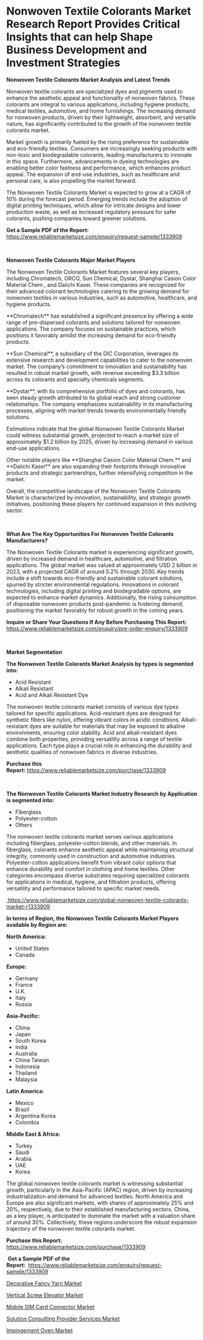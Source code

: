 <p><h1>Nonwoven Textile Colorants Market Research Report Provides Critical Insights that can help Shape Business Development and Investment Strategies</h1></p><p><strong>Nonwoven Textile Colorants Market Analysis and Latest Trends</strong></p>
<p><p>Nonwoven textile colorants are specialized dyes and pigments used to enhance the aesthetic appeal and functionality of nonwoven fabrics. These colorants are integral to various applications, including hygiene products, medical textiles, automotive, and home furnishings. The increasing demand for nonwoven products, driven by their lightweight, absorbent, and versatile nature, has significantly contributed to the growth of the nonwoven textile colorants market.</p><p>Market growth is primarily fueled by the rising preference for sustainable and eco-friendly textiles. Consumers are increasingly seeking products with non-toxic and biodegradable colorants, leading manufacturers to innovate in this space. Furthermore, advancements in dyeing technologies are enabling better color fastness and performance, which enhances product appeal. The expansion of end-use industries, such as healthcare and personal care, is also propelling the market forward.</p><p>The Nonwoven Textile Colorants Market is expected to grow at a CAGR of 10% during the forecast period. Emerging trends include the adoption of digital printing techniques, which allow for intricate designs and lower production waste, as well as increased regulatory pressure for safer colorants, pushing companies toward greener solutions.</p></p>
<p><strong>Get a Sample PDF of the Report:&nbsp;</strong> <a href="https://www.reliablemarketsize.com/enquiry/request-sample/1333909?utm_campaign=1169&utm_medium=2&utm_source=Github&utm_content=ia&utm_term=01102024&utm_id=nonwoven-textile-colorants">https://www.reliablemarketsize.com/enquiry/request-sample/1333909</a></p>
<p>&nbsp;</p>
<p><strong>Nonwoven Textile Colorants Major Market Players</strong></p>
<p><p>The Nonwoven Textile Colorants Market features several key players, including Chromatech, ORCO, Sun Chemical, Dystar, Shanghai Casion Color Material Chem., and Daiichi Kasei. These companies are recognized for their advanced colorant technologies catering to the growing demand for nonwoven textiles in various industries, such as automotive, healthcare, and hygiene products.</p><p>**Chromatech** has established a significant presence by offering a wide range of pre-dispersed colorants and solutions tailored for nonwoven applications. The company focuses on sustainable practices, which positions it favorably amidst the increasing demand for eco-friendly products.</p><p>**Sun Chemical**, a subsidiary of the DIC Corporation, leverages its extensive research and development capabilities to cater to the nonwoven market. The company’s commitment to innovation and sustainability has resulted in robust market growth, with revenue exceeding $3.3 billion across its colorants and specialty chemicals segments.</p><p>**Dystar**, with its comprehensive portfolio of dyes and colorants, has seen steady growth attributed to its global reach and strong customer relationships. The company emphasizes sustainability in its manufacturing processes, aligning with market trends towards environmentally friendly solutions.</p><p>Estimations indicate that the global Nonwoven Textile Colorants Market could witness substantial growth, projected to reach a market size of approximately $1.2 billion by 2025, driven by increasing demand in various end-use applications.</p><p>Other notable players like **Shanghai Casion Color Material Chem.** and **Daiichi Kasei** are also expanding their footprints through innovative products and strategic partnerships, further intensifying competition in the market.</p><p>Overall, the competitive landscape of the Nonwoven Textile Colorants Market is characterized by innovation, sustainability, and strategic growth initiatives, positioning these players for continued expansion in this evolving sector.</p></p>
<p>&nbsp;</p>
<p><strong>What Are The Key Opportunities For Nonwoven Textile Colorants Manufacturers?</strong></p>
<p><p>The Nonwoven Textile Colorants market is experiencing significant growth, driven by increased demand in healthcare, automotive, and filtration applications. The global market was valued at approximately USD 2 billion in 2023, with a projected CAGR of around 5.2% through 2030. Key trends include a shift towards eco-friendly and sustainable colorant solutions, spurred by stricter environmental regulations. Innovations in colorant technologies, including digital printing and biodegradable options, are expected to enhance market dynamics. Additionally, the rising consumption of disposable nonwoven products post-pandemic is fostering demand, positioning the market favorably for robust growth in the coming years.</p></p>
<p><strong>Inquire or Share Your Questions If Any Before Purchasing This Report:</strong> <a href="https://www.reliablemarketsize.com/enquiry/pre-order-enquiry/1333909?utm_campaign=1169&utm_medium=2&utm_source=Github&utm_content=ia&utm_term=01102024&utm_id=nonwoven-textile-colorants">https://www.reliablemarketsize.com/enquiry/pre-order-enquiry/1333909</a></p>
<p>&nbsp;</p>
<p><strong>Market Segmentation</strong></p>
<p><strong>The Nonwoven Textile Colorants Market Analysis by types is segmented into:</strong></p>
<p><ul><li>Acid Resistant</li><li>Alkali Resistant</li><li>Acid and Alkali Resistant Dye</li></ul></p>
<p><p>The nonwoven textile colorants market consists of various dye types tailored for specific applications. Acid-resistant dyes are designed for synthetic fibers like nylon, offering vibrant colors in acidic conditions. Alkali-resistant dyes are suitable for materials that may be exposed to alkaline environments, ensuring color stability. Acid and alkali-resistant dyes combine both properties, providing versatility across a range of textile applications. Each type plays a crucial role in enhancing the durability and aesthetic qualities of nonwoven fabrics in diverse industries.</p></p>
<p><strong>Purchase this Report:&nbsp;</strong><a href="https://www.reliablemarketsize.com/purchase/1333909?utm_campaign=1169&utm_medium=2&utm_source=Github&utm_content=ia&utm_term=01102024&utm_id=nonwoven-textile-colorants">https://www.reliablemarketsize.com/purchase/1333909</a></p>
<p>&nbsp;</p>
<p><strong>The Nonwoven Textile Colorants Market Industry Research by Application is segmented into:</strong></p>
<p><ul><li>Fiberglass</li><li>Polyester-cotton</li><li>Others</li></ul></p>
<p><p>The nonwoven textile colorants market serves various applications including fiberglass, polyester-cotton blends, and other materials. In fiberglass, colorants enhance aesthetic appeal while maintaining structural integrity, commonly used in construction and automotive industries. Polyester-cotton applications benefit from vibrant color options that enhance durability and comfort in clothing and home textiles. Other categories encompass diverse substrates requiring specialized colorants for applications in medical, hygiene, and filtration products, offering versatility and performance tailored to specific market needs.</p></p>
<p><a href="https://www.reliablemarketsize.com/global-nonwoven-textile-colorants-market-r1333909?utm_campaign=1169&utm_medium=2&utm_source=Github&utm_content=ia&utm_term=01102024&utm_id=nonwoven-textile-colorants">&nbsp;https://www.reliablemarketsize.com/global-nonwoven-textile-colorants-market-r1333909</a></p>
<p><strong>In terms of Region, the Nonwoven Textile Colorants Market Players available by Region are:</strong></p>
<p>
    <p> <strong> North America: </strong>
        <ul>
            <li>United States</li>
            <li>Canada</li>
        </ul>
        </p> 
    <p> <strong> Europe: </strong>
        <ul>
            <li>Germany</li>
            <li>France</li>
            <li>U.K.</li>
            <li>Italy</li>
            <li>Russia</li>
        </ul>
        </p> 
    <p> <strong> Asia-Pacific: </strong>
        <ul>
            <li>China</li>
            <li>Japan</li>
            <li>South Korea</li>
            <li>India</li>
            <li>Australia</li>
            <li>China Taiwan</li>
            <li>Indonesia</li>
            <li>Thailand</li>
            <li>Malaysia</li>
        </ul>
        </p> 
    <p> <strong> Latin America: </strong>
        <ul>
            <li>Mexico</li>
            <li>Brazil</li>
            <li>Argentina Korea</li>
            <li>Colombia</li>
        </ul>
        </p> 
    <p> <strong> Middle East & Africa: </strong>
        <ul>
            <li>Turkey</li>
            <li>Saudi</li>
            <li>Arabia</li>
            <li>UAE</li>
            <li>Korea</li>
        </ul>
    </p>
    </p>
<p><p>The global nonwoven textile colorants market is witnessing substantial growth, particularly in the Asia-Pacific (APAC) region, driven by increasing industrialization and demand for advanced textiles. North America and Europe are also significant markets, with shares of approximately 25% and 20%, respectively, due to their established manufacturing sectors. China, as a key player, is anticipated to dominate the market with a valuation share of around 30%. Collectively, these regions underscore the robust expansion trajectory of the nonwoven textile colorants market.</p></p>
<p><strong>Purchase this Report: </strong><a href="https://www.reliablemarketsize.com/purchase/1333909?utm_campaign=1169&utm_medium=2&utm_source=Github&utm_content=ia&utm_term=01102024&utm_id=nonwoven-textile-colorants">https://www.reliablemarketsize.com/purchase/1333909</a></p>
<p>&nbsp;<strong>Get a Sample PDF of the Report:&nbsp;&nbsp;</strong><a href="https://www.reliablemarketsize.com/enquiry/request-sample/1333909?utm_campaign=1169&utm_medium=2&utm_source=Github&utm_content=ia&utm_term=01102024&utm_id=nonwoven-textile-colorants">https://www.reliablemarketsize.com/enquiry/request-sample/1333909</a></p>
<p><strong></strong></p>
<p><p><a href="https://issuu.com/reportprime-2/docs/decorative-fancy-yarn-market-size-2_53492e419d26ea?utm_campaign=1169&utm_medium=2&utm_source=Github&utm_content=ia&utm_term=01102024&utm_id=nonwoven-textile-colorants">Decorative Fancy Yarn Market</a></p><p><a href="https://www.linkedin.com/pulse/vertical-screw-elevator-market-global-regional-analysis-focus-ypkkf?utm_campaign=1169&utm_medium=2&utm_source=Github&utm_content=ia&utm_term=01102024&utm_id=nonwoven-textile-colorants">Vertical Screw Elevator Market</a></p><p><a href="https://issuu.com/reportprime-2/docs/mobile-sim-card-connector-market-si_d61772a263e162?utm_campaign=1169&utm_medium=2&utm_source=Github&utm_content=ia&utm_term=01102024&utm_id=nonwoven-textile-colorants">Mobile SIM Card Connector Market</a></p><p><a href="https://github.com/pizolina/Market-Research-Report-List-6/blob/main/solution-consulting-provider-services-market.md?utm_campaign=1169&utm_medium=2&utm_source=Github&utm_content=ia&utm_term=01102024&utm_id=nonwoven-textile-colorants">Solution Consulting Provider Services Market</a></p><p><a href="https://www.linkedin.com/pulse/impingement-oven-market-share-size-trends-industry-analysis-jlicf?utm_campaign=1169&utm_medium=2&utm_source=Github&utm_content=ia&utm_term=01102024&utm_id=nonwoven-textile-colorants">Impingement Oven Market</a></p></p>